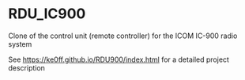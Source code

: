 # RDU_IC900
Clone of the control unit (remote controller) for the ICOM IC-900 radio system

See https://ke0ff.github.io/RDU900/index.html for a detailed project description
